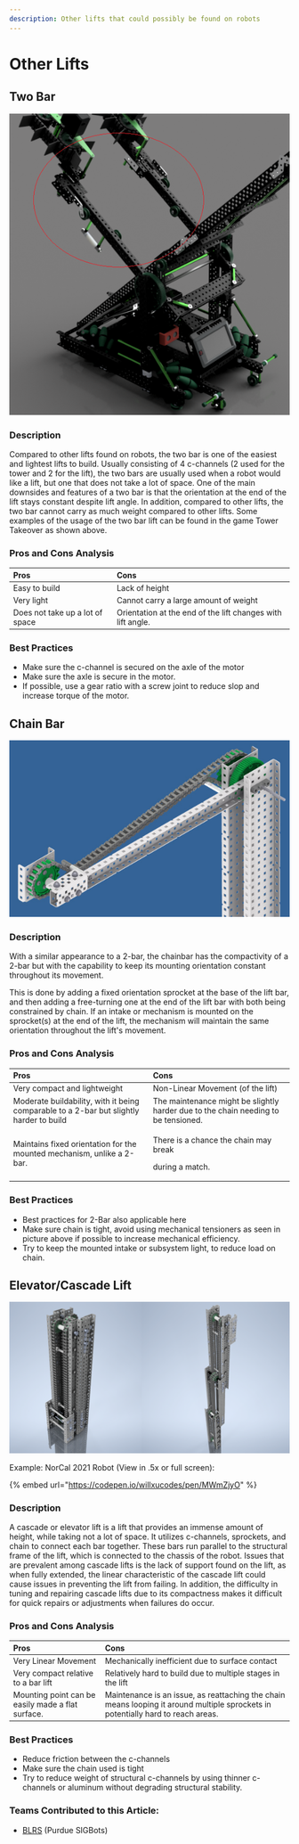 ```yaml
---
description: Other lifts that could possibly be found on robots
---
```


# Other Lifts

## Two Bar

![2-Bar with Roller Intakes Mounted in Red \(CAD of 7K Courtesy of Zach 929U\)](../../.gitbook/assets/image%20%2817%29.png)

### Description

Compared to other lifts found on robots, the two bar is one of the easiest and lightest lifts to build. Usually consisting of 4 c-channels \(2 used for the tower and 2 for the lift\), the two bars are usually used when a robot would like a lift, but one that does not take a lot of space. One of the main downsides and features of a two bar is that the orientation at the end of the lift stays constant despite lift angle. In addition, compared to other lifts, the two bar cannot carry as much weight compared to other lifts. Some examples of the usage of the two bar lift can be found in the game Tower Takeover as shown above.

### Pros and Cons Analysis

| Pros | Cons |
| :--- | :--- |
| Easy to build | Lack of height |
| Very light | Cannot carry a large amount of weight |
| Does not take up a lot of space | Orientation at the end of the lift changes with lift angle. |

### Best Practices

* Make sure the c-channel is secured on the axle of the motor
* Make sure the axle is secure in the motor.
* If possible, use a gear ratio with a screw joint to reduce slop and increase torque of the motor.

## Chain Bar

![Chain Bar With Tensioned Chain \(Courtesy of AURA\)](../../.gitbook/assets/image%20%2818%29.png)

### Description

With a similar appearance to a 2-bar, the chainbar has the compactivity of a 2-bar but with the capability to keep its mounting orientation constant throughout its movement.

This is done by adding a fixed orientation sprocket at the base of the lift bar, and then adding a free-turning one at the end of the lift bar with both being constrained by chain. If an intake or mechanism is mounted on the sprocket\(s\) at the end of the lift, the mechanism will maintain the same orientation throughout the lift's movement.

### Pros and Cons Analysis

<table>
  <thead>
    <tr>
      <th style="text-align:left">Pros</th>
      <th style="text-align:left">Cons</th>
    </tr>
  </thead>
  <tbody>
    <tr>
      <td style="text-align:left">Very compact and lightweight</td>
      <td style="text-align:left">Non-Linear Movement (of the lift)</td>
    </tr>
    <tr>
      <td style="text-align:left">Moderate buildability, with it being comparable to a 2-bar but slightly
        harder to build</td>
      <td style="text-align:left">The maintenance might be slightly harder due to the chain needing to be
        tensioned.</td>
    </tr>
    <tr>
      <td style="text-align:left">Maintains fixed orientation for the mounted mechanism, unlike a 2-bar.</td>
      <td
      style="text-align:left">
        <p>There is a chance the chain may break</p>
        <p>during a match.</p>
        </td>
    </tr>
  </tbody>
</table>

### Best Practices

* Best practices for 2-Bar also applicable here
* Make sure chain is tight, avoid using mechanical tensioners as seen in picture above if possible to increase mechanical efficiency.
* Try to keep the mounted intake or subsystem light, to reduce load on chain.

## Elevator/Cascade Lift

![Cascade Lift Retracted \(Left\) and Extended \(Right\) Courtesy of Josh 99904A](../../.gitbook/assets/image%20%2821%29.png)

Example: NorCal 2021 Robot \(View in .5x or full screen\):

{% embed url="https://codepen.io/willxucodes/pen/MWmZjyO" %}

### Description

A cascade or elevator lift is a lift that provides an immense amount of height, while taking not a lot of space. It utilizes c-channels, sprockets, and chain to connect each bar together. These bars run parallel to the structural frame of the lift, which is connected to the chassis of the robot. Issues that are prevalent among cascade lifts is the lack of support found on the lift, as when fully extended, the linear characteristic of the cascade lift could cause issues in preventing the lift from failing. In addition, the difficulty in tuning and repairing cascade lifts due to its compactness makes it difficult for quick repairs or adjustments when failures do occur.

### Pros and Cons Analysis

| Pros | Cons |
| :--- | :--- |
| Very Linear Movement | Mechanically inefficient due to surface contact |
| Very compact relative to a bar lift | Relatively hard to build due to multiple stages in the lift |
| Mounting point can be easily made a flat surface. | Maintenance is an issue, as reattaching the chain means looping it around multiple sprockets in potentially hard to reach areas. |

### Best Practices

* Reduce friction between the c-channels
* Make sure the chain used is tight
* Try to reduce weight of structural c-channels by using thinner c-channels or aluminum without degrading structural stability.

### Teams Contributed to this Article:

* [BLRS](https://purduesigbots.com/) \(Purdue SIGBots\)

